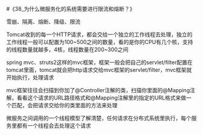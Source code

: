 
#《38_为什么微服务化的系统需要进行限流和熔断？》


雪崩、隔离、熔断、降级、限流


Tomcat收到的每一个HTTP请求，都会交给一个独立的工作线程去处理，独立的工作线程一般可以配置为100~500之间的数量，看的是你的CPU有几个核，支持的线程数量就越多，4核，线程数量在200~300之间


spring mvc、struts2这样的mvc框架，框架一般会把自己的servlet/filter配置在tomcat里面，tomcat就会把http请求交给mvc框架的servlet/filter，mvc框架就开始执行，处理请求


mvc框架往往会扫描到你加了@Controller注解的类，扫描你里面的@Mapping注解，看看这个请求的URL路径格式和@Mapping注解里的指定的URL格式来做一个匹配，会把请求交给你的类里面的方法来处理



微服务之间调用的一个线程模型了解清楚，任何请求在分布式系统里执行，每个服务里都有一个线程会去处理这个请求

